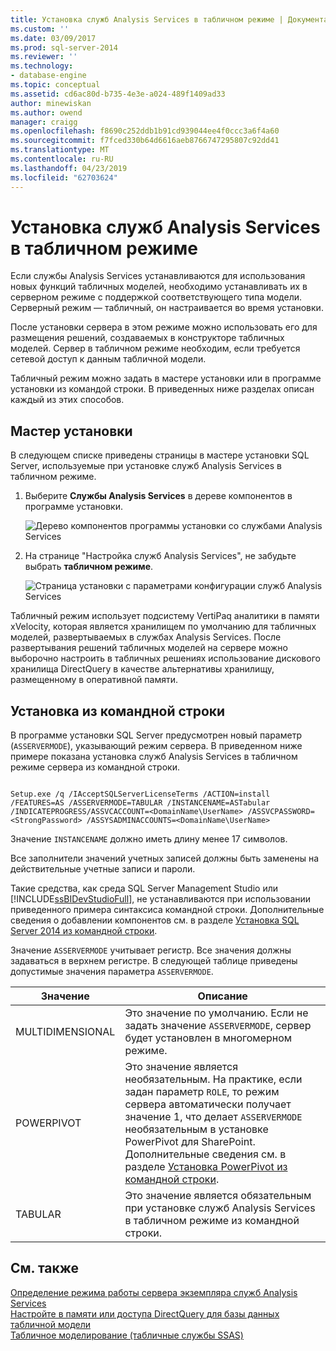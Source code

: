 ```yaml
---
title: Установка служб Analysis Services в табличном режиме | Документация Майкрософт
ms.custom: ''
ms.date: 03/09/2017
ms.prod: sql-server-2014
ms.reviewer: ''
ms.technology:
- database-engine
ms.topic: conceptual
ms.assetid: cd6ac80d-b735-4e3e-a024-489f1409ad33
author: minewiskan
ms.author: owend
manager: craigg
ms.openlocfilehash: f8690c252ddb1b91cd939044ee4f0ccc3a6f4a60
ms.sourcegitcommit: f7fced330b64d6616aeb8766747295807c92dd41
ms.translationtype: MT
ms.contentlocale: ru-RU
ms.lasthandoff: 04/23/2019
ms.locfileid: "62703624"
---
```

# <a name="install-analysis-services-in-tabular-mode"></a>Установка служб Analysis Services в табличном режиме
  Если службы Analysis Services устанавливаются для использования новых функций табличных моделей, необходимо устанавливать их в серверном режиме с поддержкой соответствующего типа модели. Серверный режим — табличный, он настраивается во время установки.  
  
 После установки сервера в этом режиме можно использовать его для размещения решений, создаваемых в конструкторе табличных моделей. Сервер в табличном режиме необходим, если требуется сетевой доступ к данным табличной модели.  
  
 Табличный режим можно задать в мастере установки или в программе установки из командой строки. В приведенных ниже разделах описан каждый из этих способов.  
  
## <a name="installation-wizard"></a>Мастер установки  
 В следующем списке приведены страницы в мастере установки SQL Server, используемые при установке служб Analysis Services в табличном режиме.  
  
1.  Выберите **Службы Analysis Services** в дереве компонентов в программе установки.  
  
     ![Дерево компонентов программы установки со службами Analysis Services](../../../sql-server/install/media/ssas-setupas.gif "дерево компонентов программы установки со службами Analysis Services")  
  
2.  На странице "Настройка служб Analysis Services", не забудьте выбрать **табличном режиме**.  
  
     ![Страница установки с параметрами конфигурации служб Analysis Services](../../../sql-server/install/media/ssas-setupasconfig.gif "страница установки с параметрами конфигурации служб Analysis Services")  
  
 Табличный режим использует подсистему VertiPaq аналитики в памяти xVelocity, которая является хранилищем по умолчанию для табличных моделей, развертываемых в службах Analysis Services. После развертывания решений табличных моделей на сервере можно выборочно настроить в табличных решениях использование дискового хранилища DirectQuery в качестве альтернативы хранилищу, размещенному в оперативной памяти.  
  
## <a name="command-line-setup"></a>Установка из командной строки  
 В программе установки SQL Server предусмотрен новый параметр (`ASSERVERMODE`), указывающий режим сервера. В приведенном ниже примере показана установка служб Analysis Services в табличном режиме сервера из командной строки.  
  
```  
  
Setup.exe /q /IAcceptSQLServerLicenseTerms /ACTION=install /FEATURES=AS /ASSERVERMODE=TABULAR /INSTANCENAME=ASTabular /INDICATEPROGRESS/ASSVCACCOUNT=<DomainName\UserName> /ASSVCPASSWORD=<StrongPassword> /ASSYSADMINACCOUNTS=<DomainName\UserName>   
```  
  
 Значение `INSTANCENAME` должно иметь длину менее 17 символов.  
  
 Все заполнители значений учетных записей должны быть заменены на действительные учетные записи и пароли.  
  
 Такие средства, как среда SQL Server Management Studio или [!INCLUDE[ssBIDevStudioFull](../../../includes/ssbidevstudiofull-md.md)], не устанавливаются при использовании приведенного примера синтаксиса командной строки. Дополнительные сведения о добавлении компонентов см. в разделе [Установка SQL Server 2014 из командной строки](../../../database-engine/install-windows/install-sql-server-from-the-command-prompt.md).  
  
 Значение `ASSERVERMODE` учитывает регистр.  Все значения должны задаваться в верхнем регистре. В следующей таблице приведены допустимые значения параметра `ASSERVERMODE`.  
  
|Значение|Описание|  
|-----------|-----------------|  
|MULTIDIMENSIONAL|Это значение по умолчанию. Если не задать значение `ASSERVERMODE`, сервер будет установлен в многомерном режиме.|  
|POWERPIVOT|Это значение является необязательным. На практике, если задан параметр `ROLE`, то режим сервера автоматически получает значение 1, что делает `ASSERVERMODE` необязательным в установке PowerPivot для SharePoint. Дополнительные сведения см. в разделе [Установка PowerPivot из командной строки](../../../sql-server/install/install-powerpivot-from-the-command-prompt.md).|  
|TABULAR|Это значение является обязательным при установке служб Analysis Services в табличном режиме из командной строки.|  
  
## <a name="see-also"></a>См. также  
 [Определение режима работы сервера экземпляра служб Analysis Services](../determine-the-server-mode-of-an-analysis-services-instance.md)   
 [Настройте в памяти или доступа DirectQuery для базы данных табличной модели](../../tabular-models/enable-directquery-mode-in-ssms.md)   
 [Табличное моделирование &#40;табличные службы SSAS&#41;](../../tabular-models/tabular-models-ssas.md)  
  
  
